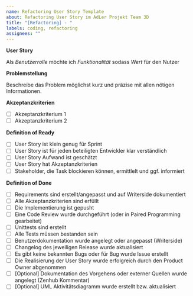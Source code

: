 ```yaml
---
name: Refactoring User Story Template
about: Refactoring User Story im AdLer Projekt Team 3D
title: "[Refactoring] - "
labels: coding, refactoring
assignees: ""
---
```


**User Story**

Als _Benutzerrolle_ möchte ich _Funktionalität_ sodass _Wert_ für den Nutzer

**Problemstellung**

Beschreibe das Problem möglichst kurz und präzise mit allen nötigen Informationen.

**Akzeptanzkriterien**

- [ ] Akzeptanzkriterium 1
- [ ] Akzeptanzkriterium 2

**Definition of Ready**

- [ ] User Story ist klein genug für Sprint
- [ ] User Story ist für jeden beteiligten Entwickler klar verständlich
- [ ] User Story Aufwand ist geschätzt
- [ ] User Story hat Akzeptanzkriterien
- [ ] Stakeholder, die Task blockieren können, ermittlelt und ggf. informiert

**Definition of Done**

- [ ] Requirements sind erstellt/angepasst und auf Writerside dokumentiert
- [ ] Alle Akzeptanzkriterien sind erfüllt
- [ ] Die Implementierung ist gepusht
- [ ] Eine Code Review wurde durchgeführt (oder in Paired Programming gearbeitet)
- [ ] Unittests sind erstellt
- [ ] Alle Tests müssen bestanden sein
- [ ] Benutzerdokumentation wurde angelegt oder angepasst (Writerside)
- [ ] Changelog des jeweiligen Release wurde aktualisiert
- [ ] Es gibt keine bekannten Bugs oder für Bug wurde Issue erstellt
- [ ] Die Realisierung der User Story wurde erfolgreich durch den Product Owner abgenommen
- [ ] [Optional] Dokumentation des Vorgehens oder externer Quellen wurde angelegt (Zenhub Kommentar)
- [ ] [Optional] UML Aktivitätsdiagramm wurde erstellt bzw. aktualisiert
